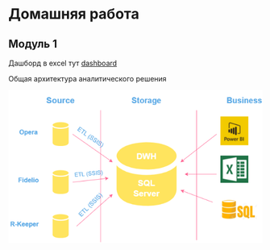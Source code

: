 # Домашняя работа 
## Модуль 1

Дашборд в excel тут [dashboard](https://github.com/Damiiir/DE-101/blob/master/DE-101/Module1/Dashboard.xlsx)

Общая архитектура аналитического решения

![Architecture](https://github.com/Damiiir/DE-101/blob/master/DE-101/Module1/%D0%90%D1%80%D1%85%D0%B8%D1%82%D0%B5%D0%BA%D1%82%D1%83%D1%80%D0%B0.png "architecture")
